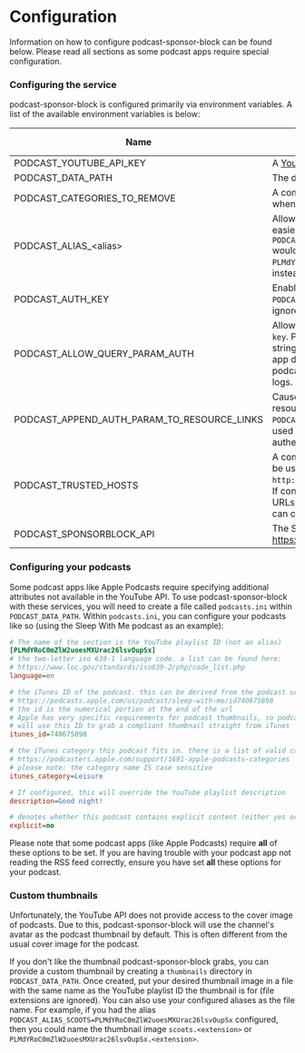 # Configuration

Information on how to configure podcast-sponsor-block can be found below. Please read all sections as some podcast apps
require special configuration.

### Configuring the service
podcast-sponsor-block is configured primarily via environment variables. A list of the available environment variables
is below:

| Name                                        | Description                                                                                                                                                                                                                                                                                                                                                                                                                                    | Required | Default Value |
|---------------------------------------------|------------------------------------------------------------------------------------------------------------------------------------------------------------------------------------------------------------------------------------------------------------------------------------------------------------------------------------------------------------------------------------------------------------------------------------------------|----------|---------------|
| PODCAST_YOUTUBE_API_KEY                     | A [YouTube API key](https://developers.google.com/youtube/v3/getting-started) used to communicate with the YouTube API                                                                                                                                                                                                                                                                                                                         | Yes      |               |
| PODCAST_DATA_PATH                           | The directory to store data in                                                                                                                                                                                                                                                                                                                                                                                                                 | Yes      |               |
| PODCAST_CATEGORIES_TO_REMOVE                | A comma-seperated list of [SponsorBlock categories](https://github.com/yt-dlp/yt-dlp#sponsorblock-options) to remove when downloading audio                                                                                                                                                                                                                                                                                                    | No       | sponsor       |
| PODCAST_ALIAS_\<alias\>                     | Allows the configuration of aliases to make referencing playlists easier (example: `PODCAST_ALIAS_SCOOTS=PLMdYRoC0mZlW2uoesMXUrac26lsvOupSx` would allow you to reference the playlist `PLMdYRoC0mZlW2uoesMXUrac26lsvOupSx` with the name `scoots` instead)                                                                                                                                                                                    | No       |               |
| PODCAST_AUTH_KEY                            | Enables HTTP basic authentication on the server. `PODCAST_AUTH_KEY` will be used as the password (the username is ignored)                                                                                                                                                                                                                                                                                                                     | No       |               |
| PODCAST_ALLOW_QUERY_PARAM_AUTH              | Allows `PODCAST_AUTH_KEY` to be provided as the query parameter `key`. Please note providing sensitive info as part of the query string [is bad practice](https://owasp.org/www-community/vulnerabilities/Information_exposure_through_query_strings_in_url), so only enable this option if your podcast app does not support HTTP basic authentication. When enabled, podcast-sponsor-block will do its best to redact the key from its logs. | No       | false         |
| PODCAST_APPEND_AUTH_PARAM_TO_RESOURCE_LINKS | Causes the feed generator to include `key=<PODCAST_AUTH_KEY>` in resource links. This can only be enabled if `PODCAST_ALLOW_QUERY_PARAM_AUTH` is enabled, and is intended to be used only when it is required to workaround a lack of authentication support in your podcast app.                                                                                                                                                              | No       | false         |
| PODCAST_TRUSTED_HOSTS                       | A comma-seperated list of trusted `Host` header values that can be used to access podcast-sponsor-block (e.g. `http://192.168.1.43:8081,https://podcasts.ericmedina024.com`). If configured, the `Host` header will be used to create absolute URLs. If not configured, relative URLs will be used instead which can cause issues with some podcast apps.                                                                                      | No       |               |
| PODCAST_SPONSORBLOCK_API                    | The SponsorBlock API to use, defaults to https://sponsor.ajay.app                                                                                                                                                                                                                                                                                                                                                                              |          |               |

### Configuring your podcasts

Some podcast apps like Apple Podcasts require specifying additional attributes not available in the YouTube API. To use
podcast-sponsor-block with these services, you will need to create a file called `podcasts.ini` within `PODCAST_DATA_PATH`.
Within `podcasts.ini`, you can configure your podcasts like so (using the Sleep With Me podcast as an example):
```ini
# The name of the section is the YouTube playlist ID (not an alias)
[PLMdYRoC0mZlW2uoesMXUrac26lsvOupSx]
# the two-letter iso 639-1 language code. a list can be found here:
# https://www.loc.gov/standards/iso639-2/php/code_list.php
language=en

# the iTunes ID of the podcast. this can be derived from the podcast url:
# https://podcasts.apple.com/us/podcast/sleep-with-me/id740675898
# the id is the numerical portion at the end of the url
# Apple has very specific requirements for podcast thumbnails, so podcast-sponsor-block
# will use this ID to grab a compliant thumbnail straight from iTunes
itunes_id=740675898

# the iTunes category this podcast fits in. there is a list of valid categories here:
# https://podcasters.apple.com/support/1691-apple-podcasts-categories
# please note: the category name IS case sensitive
itunes_category=Leisure

# If configured, this will override the YouTube playlist description
description=Good night!

# denotes whether this podcast contains explicit content (either yes or no)
explicit=no
```
Please note that some podcast apps (like Apple Podcasts) require **all** of these options to be set. If you are having
trouble with your podcast app not reading the RSS feed correctly, ensure you have set **all** these options for your
podcast.


### Custom thumbnails
Unfortunately, the YouTube API does not provide access to the cover image of podcasts. Due to this,
podcast-sponsor-block will use the channel's avatar as the podcast thumbnail by default. This is often different
from the usual cover image for the podcast.

If you don't like the thumbnail podcast-sponsor-block grabs, you can provide
a custom thumbnail by creating a `thumbnails` directory in `PODCAST_DATA_PATH`. Once created, put your desired
thumbnail image in a file with the same name as the YouTube playlist ID the thumbnail is for (file extensions are
ignored). You can also use your configured aliases as the file name. For example, if you had the alias
`PODCAST_ALIAS_SCOOTS=PLMdYRoC0mZlW2uoesMXUrac26lsvOupSx` configured, then you could name the thumbnail image 
`scoots.<extension>` or `PLMdYRoC0mZlW2uoesMXUrac26lsvOupSx.<extension>`.
